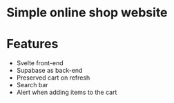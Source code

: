 # Simple online shop website

# Features

- Svelte front-end
- Supabase as back-end
- Preserved cart on refresh
- Search bar
- Alert when adding items to the cart

